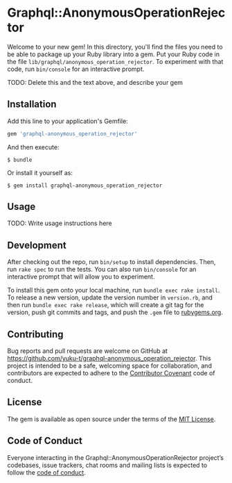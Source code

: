 # Graphql::AnonymousOperationRejector

Welcome to your new gem! In this directory, you'll find the files you need to be able to package up your Ruby library into a gem. Put your Ruby code in the file `lib/graphql/anonymous_operation_rejector`. To experiment with that code, run `bin/console` for an interactive prompt.

TODO: Delete this and the text above, and describe your gem

## Installation

Add this line to your application's Gemfile:

```ruby
gem 'graphql-anonymous_operation_rejector'
```

And then execute:

    $ bundle

Or install it yourself as:

    $ gem install graphql-anonymous_operation_rejector

## Usage

TODO: Write usage instructions here

## Development

After checking out the repo, run `bin/setup` to install dependencies. Then, run `rake spec` to run the tests. You can also run `bin/console` for an interactive prompt that will allow you to experiment.

To install this gem onto your local machine, run `bundle exec rake install`. To release a new version, update the version number in `version.rb`, and then run `bundle exec rake release`, which will create a git tag for the version, push git commits and tags, and push the `.gem` file to [rubygems.org](https://rubygems.org).

## Contributing

Bug reports and pull requests are welcome on GitHub at https://github.com/yuku-t/graphql-anonymous_operation_rejector. This project is intended to be a safe, welcoming space for collaboration, and contributors are expected to adhere to the [Contributor Covenant](http://contributor-covenant.org) code of conduct.

## License

The gem is available as open source under the terms of the [MIT License](https://opensource.org/licenses/MIT).

## Code of Conduct

Everyone interacting in the Graphql::AnonymousOperationRejector project’s codebases, issue trackers, chat rooms and mailing lists is expected to follow the [code of conduct](https://github.com/yuku-t/graphql-anonymous_operation_rejector/blob/master/CODE_OF_CONDUCT.md).
